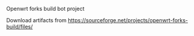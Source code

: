 Openwrt forks build bot project

Download artifacts from https://sourceforge.net/projects/openwrt-forks-build/files/